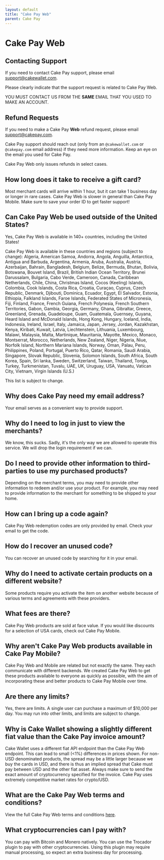 ```yaml
---
layout: default
title: "Cake Pay Web"
parent: Cake Pay
---
```


# Cake Pay Web

## Contacting Support

If you need to contact Cake Pay support, please email [support@cakewallet.com](mailto:support@cakepay.com).

Please clearly indicate that the support request is related to Cake Pay Web.

YOU MUST CONTACT US FROM THE **SAME** EMAIL THAT YOU USED TO MAKE AN ACCOUNT.

## Refund Requests

If you need to make a Cake Pay **Web** refund request, please email [support@cakepay.com](mailto:support@cakepay.com).

Cake Pay support should reach out (only from an `@cakewallet.com` or `@cakepay.com` email address) if they need more information. Keep an eye on the email you used for Cake Pay.

Cake Pay Web only issues refunds in select cases.

## How long does it take to receive a gift card?

Most merchant cards will arrive within 1 hour, but it can take 1 business day or longer in rare cases. Cake Pay Web is slower in general than Cake Pay Mobile. Make sure to save your order ID to get faster support!

## Can Cake Pay Web be used outside of the United States?

Yes, Cake Pay Web is available in 140+ countries, including the United States!

Cake Pay Web is available in these countries and regions (subject to change): Algeria, American Samoa, Andorra, Angola, Anguilla, Antarctica, Antigua and Barbuda, Argentina, Armenia, Aruba, Australia, Austria, Azerbaijan, Bahrain, Bangladesh, Belgium, Belize, Bermuda, Bhutan, Bolivia, Botswana, Bouvet Island, Brazil, British Indian Ocean Territory, Brunei Darussalam, Bulgaria, Cabo Verde, Cameroon, Canada, Caribbean Netherlands, Chile, China, Christmas Island, Cocos (Keeling) Islands, Colombia, Cook Islands, Costa Rica, Croatia, Curaçao, Cyprus, Czech Republic, Denmark, Djibouti, Dominica, Ecuador, Egypt, El Salvador, Estonia, Ethiopia, Falkland Islands, Faroe Islands, Federated States of Micronesia, Fiji, Finland, France, French Guiana, French Polynesia, French Southern Territories, Gabon, Gambia, Georgia, Germany, Ghana, Gibraltar, Greece, Greenland, Grenada, Guadeloupe, Guam, Guatemala, Guernsey, Guyana, Heard Island and McDonald Islands, Hong Kong, Hungary, Iceland, India, Indonesia, Ireland, Israel, Italy, Jamaica, Japan, Jersey, Jordan, Kazakhstan, Kenya, Kiribati, Kuwait, Latvia, Liechtenstein, Lithuania, Luxembourg, Malawi, Malaysia, Malta, Martinique, Mauritania, Mayotte, Mexico, Monaco, Montserrat, Morocco, Netherlands, New Zealand, Niger, Nigeria, Niue, Norfolk Island, Northern Mariana Islands, Norway, Oman, Palau, Peru, Philippines, Poland, Portugal, Puerto Rico, Qatar, Romania, Saudi Arabia, Singapore, Slovak Republic, Slovenia, Solomon Islands, South Africa, South Korea, Spain, Sri lanka, Sweden, Switzerland, Taiwan, Thailand, Tonga, Turkey, Turkmenistan, Tuvalu, UAE, UK, Uruguay, USA, Vanuatu, Vatican City, Vietnam, Virgin Islands (U.S.)

This list is subject to change.

## Why does Cake Pay need my email address?

Your email serves as a convenient way to provide support.

## Why do I need to log in just to view the merchants?

We know, this sucks. Sadly, it's the only way we are allowed to operate this service. We will drop the login requirement if we can.

## Do I need to provide other information to third-parties to use my purchased products?

Depending on the merchant terms, you may need to provide other information to redeem and/or use your product. For example, you may need to provide information to the merchant for something to be shipped to your home.

## How can I bring up a code again?

Cake Pay Web redemption codes are only provided by email. Check your email to get the code.

## How do I recover an unused code?

You can recover an unused code by searching for it in your email.

## Why do I need to activate certain products on a different website?

Some products require you activate the item on another website because of various terms and agreements with these providers.

## What fees are there?

Cake Pay Web products are sold at face value. If you would like discounts for a selection of USA cards, check out Cake Pay Mobile.

## Why aren't Cake Pay Web products available in Cake Pay Mobile?

Cake Pay Web and Mobile are related but not exactly the same. They each communicate with different backends. We created Cake Pay Web to get these products available to everyone as quickly as possible, with the aim of incorporating these and better products to Cake Pay Mobile over time.

## Are there any limits?

Yes, there are limits. A single user can purchase a maximum of $10,000 per day. You may run into other limits, and limits are subject to change.

## Why is Cake Wallet showing a slightly different fiat value than the Cake Pay invoice amount?

Cake Wallet uses a different fiat API endpoint than the Cake Pay Web endpoint. This can lead to small (<1%) differences in prices shown. For non-USD denominated products, the spread may be a little larger because we buy the cards in USD, and there is thus an implied spread that Cake must pay between USD and the other fiat asset. Always make sure to send the exact amount of cryptocurrency specified for the invoice. Cake Pay uses extremely competitive market rates for crypto/USD.

## What are the Cake Pay Web terms and conditions?

View the full Cake Pay Web terms and conditions [here](https://cakepay.com/cakepay-web-terms.txt).

## What cryptocurrencies can I pay with?

You can pay with Bitcoin and Monero natively. You can use the Trocador plugin to pay with other cryptocurrencies. Using this plugin may require manual processing, so expect an extra business day for processing.
